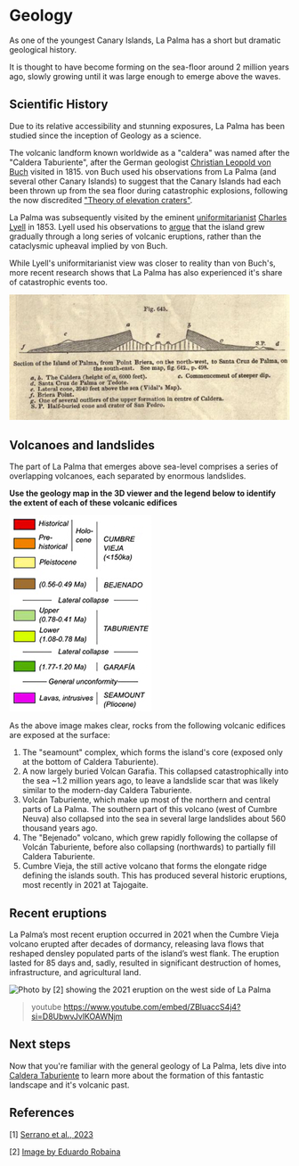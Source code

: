 
# Geology

As one of the youngest Canary Islands, La Palma has a short but dramatic geological history. 

It is thought to have become forming on the sea-floor around 2 million years ago, slowly growing until it was large enough to emerge above the waves.

## Scientific History

Due to its relative accessibility and stunning exposures, La Palma has been studied since the inception of Geology as a science.

The volcanic landform known worldwide as a "caldera" was named after the "Caldera Taburiente", after the German geologist [Christian Leopold von Buch](https://www.encyclopedia.com/science/dictionaries-thesauruses-pictures-and-press-releases/buch-christian-leopold-von) visited in 1815. von Buch used his observations from La Palma (and several other Canary Islands) to suggest that the Canary Islands had each been thrown up from the sea floor during catastrophic explosions, following the now discredited ["Theory of elevation craters"](https://en.wikipedia.org/wiki/Elevation_crater).

La Palma was subsequently visited by the eminent  [uniformitarianist](https://en.wikipedia.org/wiki/Uniformitarianism) [Charles Lyell](https://en.wikipedia.org/wiki/Charles_Lyell) in 1853. Lyell used his observations to [argue](https://pubs.geoscienceworld.org/gsl/books/edited-volume/1657/chapter-abstract/107471535/The-geological-travels-of-Sir-Charles-Lyell-in) that the island grew gradually through a long series of volcanic eruptions, rather than the cataclysmic upheaval implied by von Buch.   

While Lyell's uniformitarianist view was closer to reality than von Buch's, more recent research shows that La Palma has also experienced it's share of catastrophic events too. 

![A cross-section across La Palma created by Charles Lyell following his visit. This clearly distinguishes the dense and heavily intruded basalts formed below sea level and overlying volcanic flows and deposits formed once the volcano emerged from the ocean.](./img/lyellSection.jpg)

## Volcanoes and landslides

The part of La Palma that emerges above sea-level comprises a series of overlapping volcanoes, each separated by enormous landslides. 

**Use the geology map in the 3D viewer and the legend below to identify the extent of each of these volcanic edifices**

![Legend for the geological map of La Palma, as adapted from [1]. Click the `geology` button in the 3D viewer to see the map](./img/geolegend.png)

As the above image makes clear, rocks from the following volcanic edifices are exposed at the surface:

1. The "seamount" complex, which forms the island's core (exposed only at the bottom of Caldera Taburiente).
2. A now largely buried Volcan Garafia. This collapsed catastrophically into the sea ~1.2 million years ago, to leave a landslide scar that was likely similar to the modern-day Caldera Taburiente.
3. Volcán Taburiente, which make up most of the northern and central parts of La Palma. The southern part of this volcano (west of Cumbre Neuva) also collapsed into the sea in several large landslides about 560 thousand years ago.
4. The "Bejenado" volcano, which grew rapidly following the  collapse of Volcán Taburiente, before also collapsing (northwards) to partially fill Caldera Taburiente.
5. Cumbre Vieja, the still active volcano that forms the elongate ridge defining the islands south. This has produced several historic eruptions, most recently in 2021 at Tajogaite.


## Recent eruptions

La Palma’s most recent eruption occurred in 2021 when the Cumbre Vieja volcano erupted after decades of dormancy, releasing lava flows that reshaped densley populated parts of the island’s west flank. The eruption lasted for 85 days and, sadly, resulted in significant destruction of homes, infrastructure, and agricultural land. 

![Photo by [2] showing the 2021 eruption on the west side of La Palma](https://upload.wikimedia.org/wikipedia/commons/thumb/6/62/LUN_8401.jpg/2560px-LUN_8401.jpg)

> youtube https://www.youtube.com/embed/ZBluaccS4j4?si=D8UbwvJvlKOAWNjm

## Next steps

Now that you're familiar with the general geology of La Palma, lets dive into [Caldera Taburiente](./#/taburiente) to learn more about the formation of this fantastic landscape and it's volcanic past.

## References

[1] [Serrano et al., 2023](https://www.sciencedirect.com/science/article/pii/S0377027323001270?via%3Dihub)

[2] [Image by Eduardo Robaina](https://en.wikipedia.org/wiki/2021_Cumbre_Vieja_volcanic_eruption#/media/File:LUN_8401.jpg)
